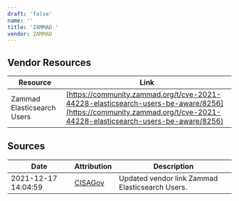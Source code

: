 ```yaml
---
draft: 'false'
name: ''
title: 'ZAMMAD '
vendor: ZAMMAD
---
```


## Vendor Resources
| Resource | Link |
| --- | --- |
| Zammad Elasticsearch Users | [https://community.zammad.org/t/cve-2021-44228-elasticsearch-users-be-aware/8256](https://community.zammad.org/t/cve-2021-44228-elasticsearch-users-be-aware/8256) |



## Sources
| Date | Attribution | Description |
| --- | --- | --- |
| 2021-12-17 14:04:59 | [CISAGov](https://raw.githubusercontent.com/cisagov/log4j-affected-db/develop/README.md) | Updated vendor link Zammad Elasticsearch Users.  |
